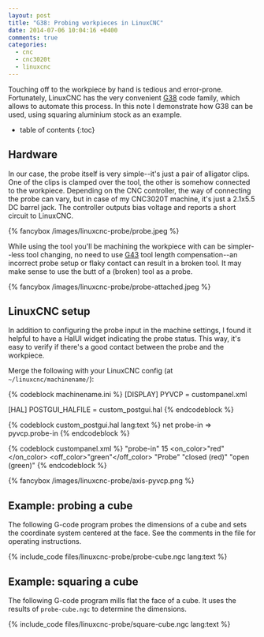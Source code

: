 ```yaml
---
layout: post
title: "G38: Probing workpieces in LinuxCNC"
date: 2014-07-06 10:04:16 +0400
comments: true
categories:
  - cnc
  - cnc3020t
  - linuxcnc
---
```


Touching off to the workpiece by hand is tedious and error-prone. Fortunately, LinuxCNC has the very convenient [G38][] code family, which allows to automate this process. In this note I demonstrate how G38 can be used, using squaring aluminium stock as an example.

[G38]: http://linuxcnc.org/docs/html/gcode/gcode.html#sec:G38-probe

<!-- more -->

* table of contents
{:toc}

Hardware
--------

In our case, the probe itself is very simple--it's just a pair of alligator clips. One of the clips is clamped over the tool, the other is somehow connected to the workpiece. Depending on the CNC controller, the way of connecting the probe can vary, but in case of my CNC3020T machine, it's just a 2.1x5.5 DC barrel jack. The controller outputs bias voltage and reports a short circuit to LinuxCNC.

{% fancybox /images/linuxcnc-probe/probe.jpeg %}

While using the tool you'll be machining the workpiece with can be simpler--less tool changing, no need to use [G43][] tool length compensation--an incorrect probe setup or flaky contact can result in a broken tool. It may make sense to use the butt of a (broken) tool as a probe.

[G43]: http://linuxcnc.org/docs/html/gcode/gcode.html#sec:G43

{% fancybox /images/linuxcnc-probe/probe-attached.jpeg %}

LinuxCNC setup
--------------

In addition to configuring the probe input in the machine settings, I found it helpful to have a HalUI widget indicating the probe status. This way, it's easy to verify if there's a good contact between the probe and the workpiece.

Merge the following with your LinuxCNC config (at `~/linuxcnc/machinename/`):

{% codeblock machinename.ini %}
[DISPLAY]
PYVCP = custompanel.xml

[HAL]
POSTGUI_HALFILE = custom_postgui.hal
{% endcodeblock %}

{% codeblock custom_postgui.hal lang:text %}
net probe-in => pyvcp.probe-in
{% endcodeblock %}

{% codeblock custompanel.xml %}
<pyvcp>
  <vbox>
    <hbox>
      <led>
        <halpin>"probe-in"</halpin>
        <size>15</size>
        <on_color>"red"</on_color>
        <off_color>"green"</off_color>
      </led>
      <label>
        <text>"Probe"</text>
      </label>
    </hbox>
    <label>
      <text>"closed (red)"</text>
    </label>
    <label>
      <text>"open (green)"</text>
    </label>
  </vbox>
</pyvcp>
{% endcodeblock %}

{% fancybox /images/linuxcnc-probe/axis-pyvcp.png %}

Example: probing a cube
-----------------------

The following G-code program probes the dimensions of a cube and sets the coordinate system centered at the face. See the comments in the file for operating instructions.

{% include_code files/linuxcnc-probe/probe-cube.ngc lang:text %}

Example: squaring a cube
------------------------

The following G-code program mills flat the face of a cube. It uses the results of `probe-cube.ngc` to determine the dimensions.

{% include_code files/linuxcnc-probe/square-cube.ngc lang:text %}
